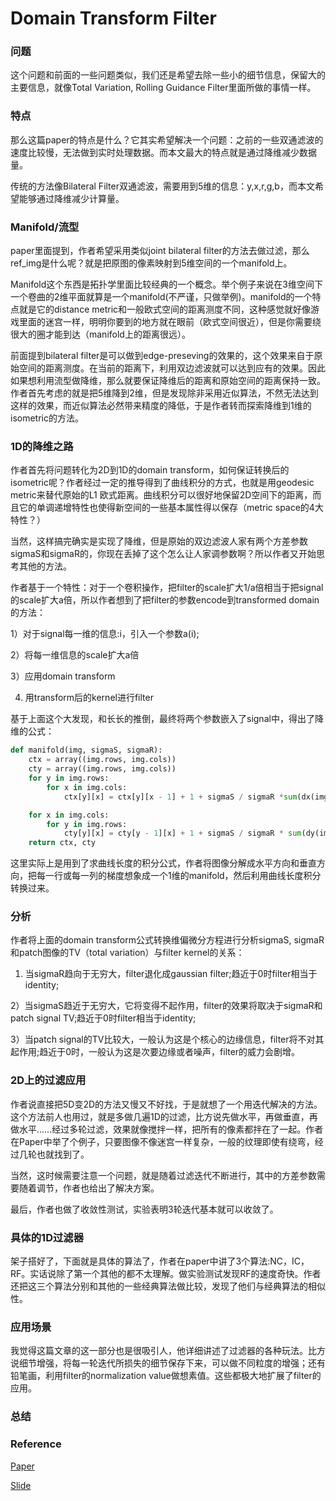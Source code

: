 # Domain Transform Filter

### 问题

这个问题和前面的一些问题类似，我们还是希望去除一些小的细节信息，保留大的主要信息，就像Total Variation, Rolling Guidance Filter里面所做的事情一样。

### 特点

那么这篇paper的特点是什么？它其实希望解决一个问题：之前的一些双通滤波的速度比较慢，无法做到实时处理数据。而本文最大的特点就是通过降维减少数据量。

传统的方法像Bilateral Filter双通滤波，需要用到5维的信息：y,x,r,g,b，而本文希望能够通过降维减少计算量。

### Manifold/流型

paper里面提到，作者希望采用类似joint bilateral filter的方法去做过滤，那么ref_img是什么呢？就是把原图的像素映射到5维空间的一个manifold上。

Manifold这个东西是拓扑学里面比较经典的一个概念。举个例子来说在3维空间下一个卷曲的2维平面就算是一个manifold(不严谨，只做举例)。manifold的一个特点就是它的distance metric和一般欧式空间的距离测度不同，这种感觉就好像游戏里面的迷宫一样，明明你要到的地方就在眼前（欧式空间很近），但是你需要绕很大的圈才能到达（manifold上的距离很远）。

前面提到bilateral filter是可以做到edge-preseving的效果的，这个效果来自于原始空间的距离测度。在当前的距离下，利用双边滤波就可以达到应有的效果。因此如果想利用流型做降维，那么就要保证降维后的距离和原始空间的距离保持一致。作者首先考虑的就是把5维降到2维，但是发现除非采用近似算法，不然无法达到这样的效果，而近似算法必然带来精度的降低，于是作者转而探索降维到1维的isometric的方法。

### 1D的降维之路

作者首先将问题转化为2D到1D的domain transform，如何保证转换后的isometric呢？作者经过一定的推导得到了曲线积分的方式，也就是用geodesic metric来替代原始的L1 欧式距离。曲线积分可以很好地保留2D空间下的距离，而且它的单调递增特性也使得新空间的一些基本属性得以保存（metric space的4大特性？）

当然，这样搞完确实是实现了降维，但是原始的双边滤波人家有两个方差参数sigmaS和sigmaR的，你现在丢掉了这个怎么让人家调参数啊？所以作者又开始思考其他的方法。

作者基于一个特性：对于一个卷积操作，把filter的scale扩大1/a倍相当于把signal的scale扩大a倍，所以作者想到了把filter的参数encode到transformed domain的方法：

1）对于signal每一维的信息:i，引入一个参数a(i);

2）将每一维信息的scale扩大a倍

3）应用domain transform

4) 用transform后的kernel进行filter

基于上面这个大发现，和长长的推倒，最终将两个参数嵌入了signal中，得出了降维的公式：
```python
def manifold(img, sigmaS, sigmaR):
	ctx = array((img.rows, img.cols))
	cty = array((img.rows, img.cols))
	for y in img.rows:
		for x in img.cols:
			ctx[y][x] = ctx[y][x - 1] + 1 + sigmaS / sigmaR *sum(dx(img[y][x][c] for c in channels))

	for x in img.cols:
		for y in img.rows:
			cty[y][x] = cty[y - 1][x] + 1 + sigmaS / sigmaR * sum(dy(img[y][x][c] for c in channels))
	return ctx, cty 
``` 

这里实际上是用到了求曲线长度的积分公式，作者将图像分解成水平方向和垂直方向，把每一行或每一列的梯度想象成一个1维的manifold，然后利用曲线长度积分转换过来。

### 分析

作者将上面的domain transform公式转换维偏微分方程进行分析sigmaS, sigmaR和patch图像的TV（total variation）与filter kernel的关系：

1) 当sigmaR趋向于无穷大，filter退化成gaussian filter;趋近于0时filter相当于identity;

2）当sigmaS趋近于无穷大，它将变得不起作用，filter的效果将取决于sigmaR和patch signal TV;趋近于0时filter相当于identity;

3）当patch signal的TV比较大，一般认为这是个核心的边缘信息，filter将不对其起作用;趋近于0时，一般认为这是次要边缘或者噪声，filter的威力会剧增。

### 2D上的过滤应用

作者说直接把5D变2D的方法又慢又不好找，于是就想了一个用迭代解决的方法。这个方法前人也用过，就是多做几遍1D的过滤，比方说先做水平，再做垂直，再做水平……经过多轮过滤，效果就像搅拌一样，把所有的像素都拌在了一起。作者在Paper中举了个例子，只要图像不像迷宫一样复杂，一般的纹理即使有绕弯，经过几轮也就找到了。

当然，这时候需要注意一个问题，就是随着过滤迭代不断进行，其中的方差参数需要随着调节，作者也给出了解决方案。

最后，作者也做了收敛性测试，实验表明3轮迭代基本就可以收敛了。

### 具体的1D过滤器

架子搭好了，下面就是具体的算法了，作者在paper中讲了3个算法:NC，IC，RF。实话说除了第一个其他的都不太理解。做实验测试发现RF的速度奇快。作者还把这三个算法分别和其他的一些经典算法做比较，发现了他们与经典算法的相似性。

### 应用场景

我觉得这篇文章的这一部分也是很吸引人，他详细讲述了过滤器的各种玩法。比方说细节增强，将每一轮迭代所损失的细节保存下来，可以做不同粒度的增强；还有铅笔画，利用filter的normalization value做想素值。这些都极大地扩展了filter的应用。

### 总结

### Reference

[Paper](http://www.inf.ufrgs.br/~eslgastal/DomainTransform/Gastal_Oliveira_SIGGRAPH2011_Domain_Transform.pdf)

[Slide](http://vis.berkeley.edu/courses/cs294-69-fa11/wiki/images/3/3a/Domain_Transform_Slides.pdf)

